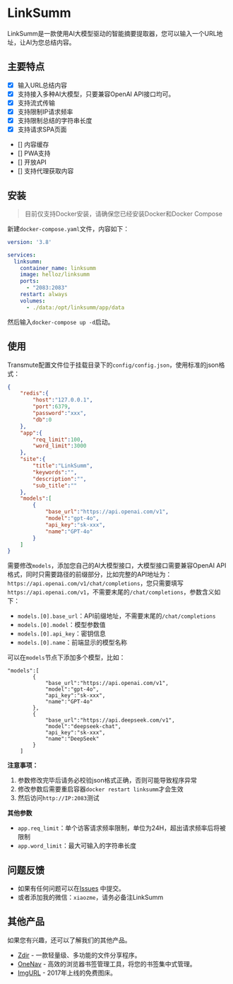 # LinkSumm

LinkSumm是一款使用AI大模型驱动的智能摘要提取器，您可以输入一个URL地址，让AI为您总结内容。

## 主要特点

* [x] 输入URL总结内容
* [x] 支持接入多种AI大模型，只要兼容OpenAI API接口均可。
* [x] 支持流式传输
* [x] 支持限制IP请求频率
* [x] 支持限制总结的字符串长度
* [x] 支持请求SPA页面
* [] 内容缓存
* [] PWA支持
* [] 开放API
* [] 支持代理获取内容

## 安装

> 目前仅支持Docker安装，请确保您已经安装Docker和Docker Compose

新建`docker-compose.yaml`文件，内容如下：

```yaml
version: '3.8'

services:
  linksumm:
    container_name: linksumm
    image: helloz/linksumm
    ports:
      - "2083:2083"
    restart: always
    volumes:
      - ./data:/opt/linksumm/app/data
```

然后输入`docker-compose up -d`启动。

## 使用

Transmute配置文件位于挂载目录下的`config/config.json`，使用标准的json格式：

```json
{
    "redis":{
        "host":"127.0.0.1",
        "port":6379,
        "password":"xxx",
        "db":0
    },
    "app":{
        "req_limit":100,
        "word_limit":3000
    },
    "site":{
        "title":"LinkSumm",
        "keywords":"",
        "description":"",
        "sub_title":""
    },
    "models":[
        {
            "base_url":"https://api.openai.com/v1",
            "model":"gpt-4o",
            "api_key":"sk-xxx",
            "name":"GPT-4o"
        }
    ]
}
```

需要修改`models`，添加您自己的AI大模型接口，大模型接口需要兼容OpenAI API格式，同时只需要路径的前缀部分，比如完整的API地址为：`https://api.openai.com/v1/chat/completions`，您只需要填写`https://api.openai.com/v1`，不需要末尾的`/chat/completions`，参数含义如下：

* `models.[0].base_url`：API前缀地址，不需要末尾的`/chat/completions`
* `models.[0].model`：模型参数值
* `models.[0].api_key`：密钥信息
* `models.[0].name`：前端显示的模型名称

可以在`models`节点下添加多个模型，比如：

```
"models":[
        {
            "base_url":"https://api.openai.com/v1",
            "model":"gpt-4o",
            "api_key":"sk-xxx",
            "name":"GPT-4o"
        },
        {
            "base_url":"https://api.deepseek.com/v1",
            "model":"deepseek-chat",
            "api_key":"sk-xxx",
            "name":"DeepSeek"
        }
    ]
```

**注意事项：**

1. 参数修改完毕后请务必校验json格式正确，否则可能导致程序异常
2. 修改参数后需要重启容器`docker restart linksumm`才会生效
3. 然后访问`http://IP:2083`测试

**其他参数**

* `app.req_limit`：单个访客请求频率限制，单位为24H，超出请求频率后将被限制
* `app.word_limit`：最大可输入的字符串长度

## 问题反馈

* 如果有任何问题可以在[Issues](https://github.com/helloxz/linksumm/issues) 中提交。
* 或者添加我的微信：`xiaozme`，请务必备注LinkSumm

## 其他产品

如果您有兴趣，还可以了解我们的其他产品。

* [Zdir](https://www.zdir.pro/zh/) - 一款轻量级、多功能的文件分享程序。
* [OneNav](https://www.onenav.top/) - 高效的浏览器书签管理工具，将您的书签集中式管理。
* [ImgURL](https://www.imgurl.org/) - 2017年上线的免费图床。
